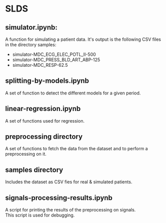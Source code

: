 # SLDS
## simulator.ipynb:
A function for simulating a patient data. It's output is the following CSV files in the directory samples:  
* simulator-MDC_ECG_ELEC_POTL_II-500  
* simulator-MDC_PRESS_BLD_ART_ABP-125  
* simulator-MDC_RESP-62.5

## splitting-by-models.ipynb
A set of function to detect the different models for a given period. 

## linear-regression.ipynb
A set of functions used for regression.  

## preprocessing directory
A set of functions to fetch the data from the dataset and to perform a preprocessing on it.

## samples directory
Includes the dataset as CSV fies for real & simulated patients.

## signals-processing-results.ipynb
A script for printing the results of the preprocessing on signals.  
This script is used for debugging.   

